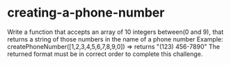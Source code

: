 # creating-a-phone-number
Write a function that accepts an array of 10 integers between(0 and 9), that returns a string of those numbers in the name of a phone number
Example: createPhoneNumber([1,2,3,4,5,6,7,8,9,0]) => returns "(123) 456-7890"
The returned format must be in correct order to complete this challenge.
